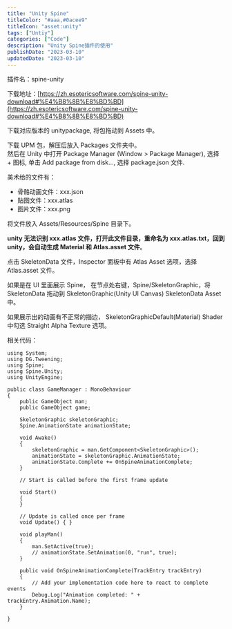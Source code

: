 ```yaml
---
title: "Unity Spine"
titleColor: "#aaa,#0acee9"
titleIcon: "asset:unity"
tags: ["Untiy"]
categories: ["Code"]
description: "Unity Spine插件的使用"
publishDate: "2023-03-10"
updatedDate: "2023-03-10"
---
```


插件名：spine-unity

下载地址：[https://zh.esotericsoftware.com/spine-unity-download#%E4%B8%8B%E8%BD%BD](https://zh.esotericsoftware.com/spine-unity-download#%E4%B8%8B%E8%BD%BD)

下载对应版本的 unitypackage, 将包拖动到 Assets 中。

下载 UPM 包，解压后放入 Packages 文件夹中。  
然后在 Unity 中打开 Package Manager (Window > Package Manager), 选择 + 图标, 单击 Add package from disk..., 选择 package.json 文件.

美术给的文件有：

- 骨骼动画文件：xxx.json
- 贴图文件：xxx.atlas
- 图片文件：xxx.png

将文件放入 Assets/Resources/Spine 目录下。

**unity 无法识别 xxx.atlas 文件，打开此文件目录，重命名为 xxx.atlas.txt，回到 unity，会自动生成 Material 和 Atlas.asset 文件**。

点击 SkeletonData 文件，Inspector 面板中有 Atlas Asset 选项，选择 Atlas.asset 文件。

如果是在 UI 里面展示 Spine， 在节点处右键，Spine/SkeletonGraphic，将 SkeletonData 拖动到 SkeletonGraphic(Unity UI Canvas) SkeletonData Asset 中。

如果展示出的动画有不正常的描边， SkeletonGraphicDefault(Material) Shader 中勾选 Straight Alpha Texture 选项。

相关代码：

```unity
using System;
using DG.Tweening;
using Spine;
using Spine.Unity;
using UnityEngine;

public class GameManager : MonoBehaviour
{
    public GameObject man;
    public GameObject game;

    SkeletonGraphic skeletonGraphic;
    Spine.AnimationState animationState;

    void Awake()
    {
        skeletonGraphic = man.GetComponent<SkeletonGraphic>();
        animationState = skeletonGraphic.AnimationState;
        animationState.Complete += OnSpineAnimationComplete;
    }

    // Start is called before the first frame update

    void Start()
    {
    }

    // Update is called once per frame
    void Update() { }

    void playMan()
    {
        man.SetActive(true);
        // animationState.SetAnimation(0, "run", true);
    }

    public void OnSpineAnimationComplete(TrackEntry trackEntry)
    {
        // Add your implementation code here to react to complete events
        Debug.Log("Animation completed: " + trackEntry.Animation.Name);
    }

}

```
